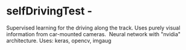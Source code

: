 # selfDrivingTest -  
Supervised learning for the driving along the track. Uses purely visual information from car-mounted cameras.&nbsp; 
Neural network with "nvidia" architecture.
Uses: keras, opencv, imgaug
